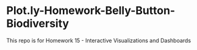 # Plot.ly-Homework-Belly-Button-Biodiversity
This repo is for Homework 15 - Interactive Visualizations and Dashboards
